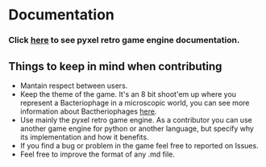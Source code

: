 # Documentation
### Click [here](https://github.com/kitao/pyxel) to see pyxel retro game engine documentation.

## Things to keep in mind when contributing
- Mantain respect between users.
- Keep the theme of the game. It's an 8 bit shoot'em up where you represent a Bacteriophage in a microscopic world, you can see more information about Bactheriophages [here](https://en.wikipedia.org/wiki/Bacteriophage).
- Use mainly the pyxel retro game engine. As a contributor you can use another game engine for python or another language, but specify why its implementation and how it benefits.
- If you find a bug or problem in the game feel free to reported on Issues.
- Feel free to improve the format of any .md file.

